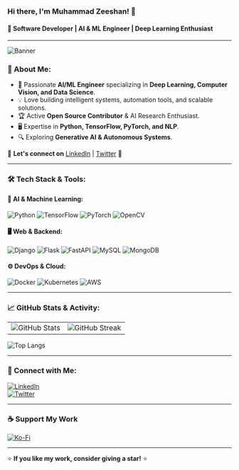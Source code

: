 ### Hi there, I'm **Muhammad Zeeshan**! 👋  
#### 🚀 Software Developer | AI & ML Engineer | Deep Learning Enthusiast  

---

![Banner](https://raw.githubusercontent.com/zee-official/zee-official/main/banner.png)

### 🌟 About Me:

- 🎯 Passionate **AI/ML Engineer** specializing in **Deep Learning, Computer Vision, and Data Science**.
- 💡 Love building intelligent systems, automation tools, and scalable solutions.
- 🏆 Active **Open Source Contributor** & AI Research Enthusiast.
- 🖥️ Expertise in **Python, TensorFlow, PyTorch, and NLP**.
- 🔍 Exploring **Generative AI & Autonomous Systems**.

💼 **Let's connect on** [LinkedIn](https://www.linkedin.com/in/zeeshanofficial/) | [Twitter](https://twitter.com/zee_official_1) 🚀

---

### 🛠️ Tech Stack & Tools:

#### **🚀 AI & Machine Learning:**  
![Python](https://img.shields.io/badge/Python-3776AB?style=for-the-badge&logo=python&logoColor=white) ![TensorFlow](https://img.shields.io/badge/TensorFlow-FF6F00?style=for-the-badge&logo=tensorflow&logoColor=white) ![PyTorch](https://img.shields.io/badge/PyTorch-EE4C2C?style=for-the-badge&logo=pytorch&logoColor=white) ![OpenCV](https://img.shields.io/badge/OpenCV-5C3EE8?style=for-the-badge&logo=opencv&logoColor=white)  

#### **🖥️ Web & Backend:**  
![Django](https://img.shields.io/badge/Django-092E20?style=for-the-badge&logo=django&logoColor=white) ![Flask](https://img.shields.io/badge/Flask-000000?style=for-the-badge&logo=flask&logoColor=white) ![FastAPI](https://img.shields.io/badge/FastAPI-009688?style=for-the-badge&logo=fastapi&logoColor=white) ![MySQL](https://img.shields.io/badge/MySQL-4479A1?style=for-the-badge&logo=mysql&logoColor=white) ![MongoDB](https://img.shields.io/badge/MongoDB-4EA94B?style=for-the-badge&logo=mongodb&logoColor=white)

#### **⚙️ DevOps & Cloud:**  
![Docker](https://img.shields.io/badge/Docker-2496ED?style=for-the-badge&logo=docker&logoColor=white) ![Kubernetes](https://img.shields.io/badge/Kubernetes-326CE5?style=for-the-badge&logo=kubernetes&logoColor=white) ![AWS](https://img.shields.io/badge/AWS-232F3E?style=for-the-badge&logo=amazon-aws&logoColor=white)  

---

### 📈 GitHub Stats & Activity:

<table>
  <tr>
    <td>
      <img src="https://github-readme-stats.vercel.app/api?username=zee-official&show_icons=true&theme=radical" alt="GitHub Stats" />
    </td>
    <td>
      <img src="https://github-readme-streak-stats.herokuapp.com/?user=zee-official&theme=radical" alt="GitHub Streak" />
    </td>
  </tr>
</table>

![Top Langs](https://github-readme-stats.vercel.app/api/top-langs/?username=zee-official&layout=compact&theme=radical)

---

### 🤝 Connect with Me:

[![LinkedIn](https://img.shields.io/badge/LinkedIn-0077B5?style=for-the-badge&logo=linkedin&logoColor=white)](https://www.linkedin.com/in/zeeshanofficial/)  
[![Twitter](https://img.shields.io/badge/Twitter-1DA1F2?style=for-the-badge&logo=twitter&logoColor=white)](https://twitter.com/zee_official_1)

---

### ☕ Support My Work
[![Ko-Fi](https://img.shields.io/badge/Support%20Me%20On-Ko--fi-F16061?style=for-the-badge&logo=kofi&logoColor=white)](https://ko-fi.com/zee_official)

---

⭐ **If you like my work, consider giving a star!** ⭐
